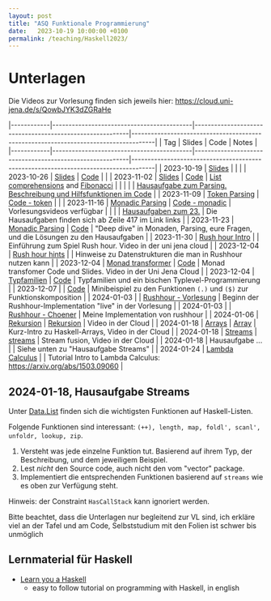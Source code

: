```yaml
---
layout: post
title: "ASQ Funktionale Programmierung"
date:   2023-10-19 10:00:00 +0100
permalink: /teaching/Haskell2023/
---
```

<!-- LTeX: language=de-DE -->


# Unterlagen

Die Videos zur Vorlesung finden sich jeweils hier:
<https://cloud.uni-jena.de/s/QowbJYK3dZGRaHe>

|------------|-------------------------------------------|----------------------------------------------------------|-------------------------------------------------------------------------------------|
| Tag        | Slides                                    | Code                                                     | Notes                                                                               |
|------------|-------------------------------------------|----------------------------------------------------------|-------------------------------------------------------------------------------------|
| 2023-10-19 | [Slides](01.pdf)                          |                                                          |                                                                                     |
| 2023-10-26 | [Slides](02.pdf)                          | [Code](02.hs)                                            |                                                                                     |
| 2023-11-02 | [Slides](03.pdf)                          | [Code](03.hs)                                            | [List comprehensions](03-comprehension.hs) and [Fibonacci](03-fib.hs)               |
|            |                                           |                                                          | [Hausaufgabe zum Parsing. Beschreibung und Hilfsfunktionen im Code](03/homework.hs) |
| 2023-11-09 | [Token Parsing](token-parsing.pdf)        | [Code - token](tokenparsing.hs)                          |                                                                                     |
| 2023-11-16 | [Monadic Parsing](monadic-parsing.pdf)    | [Code - monadic](monadicparsing.hs)                      | Vorlesungsvideos verfügbar                                                          |
|            |                                           | [Hausaufgaben zum 23.](04/monadicparsing.hs)             | Die Hausaufgaben finden sich ab Zeile 417 im Link links                             |
| 2023-11-23 | [Monadic Parsing](04/monadic-parsing.pdf) | [Code](04/monadicparsing.hs)                             | "Deep dive" in Monaden, Parsing, eure Fragen, und die Lösungen zu den Hausaufgaben  |
| 2023-11-30 | [Rush hour Intro](rushhour/rushhour.pdf)  |                                                          | Einführung zum Spiel Rush hour. Video in der uni jena cloud                         |
| 2023-12-04 | [Rush hour hints](rushhour/hints.pdf)     |                                                          | Hinweise zu Datenstrukturen die man in Rushhour nutzen kann                         |
| 2023-12-04 | [Monad transformer](mtl.pdf)              | [Code](mtl.hs)                                           | Monad transfomer Code und Slides. Video in der Uni Jena Cloud                       |
| 2023-12-04 | [Typfamilien](families/families.pdf)      | [Code](families/families.hs)                             | Typfamilien und ein bischen Typlevel-Programmierung                                 |
| 2023-12-07 |                                           | [Code](Combi.hs)                                         | Minibeispiel zu den Funktionen ``(.)`` und ``($)`` zur Funktionskomposition         |
| 2024-01-03 |                                           | [Rushhour - Vorlesung](rushhour/rushhour-0.1.0.0.tar.gz) | Beginn der Rushhour-Implementation "live" in der Vorlesung                          |
| 2024-01-03 |                                           | [Rushhour - Choener](rushhour/RushChoener.hs)            | Meine Implementation von rushhour                                                   |
| 2024-01-06 | [Rekursion](recursion/09.pdf)             | [Rekursion](recursion/recursions.hs)                     | Video in der Cloud                                                                  |
| 2024-01-18 | [Arrays](arrays/arrays.pdf)               | [Array](arrays/Array.hs)                                 | Kurz-Intro zu Haskell-Arrays, Video in der Cloud                                    |
| 2024-01-18 | [Streams](streams/streams.pdf)            | [streams](streams/streams.hs)                            | Stream fusion, Video in der Cloud                                                   |
| 2024-01-18 | Hausaufgabe ...                           |                                                          | Siehe unten zu "Hausaufgabe Streams"                                                |
| 2024-01-24 | [Lambda Calculus](lambda/lambda.pdf)      |                                                          | Tutorial Intro to Lambda Calculus: <https://arxiv.org/abs/1503.09060>               |

## 2024-01-18, Hausaufgabe Streams

Unter [Data.List](https://hackage.haskell.org/package/base-4.19.0.0/docs/Data-List.html) finden sich die wichtigsten Funktionen auf Haskell-Listen.

Folgende Funktionen sind interessant: ``(++), length, map, foldl', scanl', unfoldr, lookup, zip``.

1. Versteht was jede einzelne Funktion tut. Basierend auf ihrem Typ, der Beschreibung, und dem jeweiligem Beispiel.
2. Lest *nicht* den Source code, auch nicht den vom "vector" package.
3. Implementiert die entsprechenden Funktionen basierend auf ``streams`` wie es oben zur Verfügung steht.

Hinweis: der Constraint ``HasCallStack`` kann ignoriert werden.


Bitte beachtet, dass die Unterlagen nur begleitend zur VL sind, ich erkläre viel an der Tafel und am Code, Selbststudium mit den Folien ist schwer bis unmöglich

## Lernmaterial für Haskell

- [Learn you a Haskell](http://learnyouahaskell.com/)
  - easy to follow tutorial on programming with Haskell, in english


